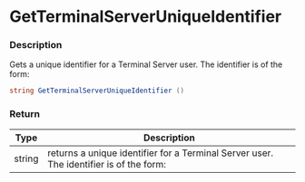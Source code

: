 # GetTerminalServerUniqueIdentifier

### Description

Gets a unique identifier for a Terminal Server user. The identifier is of the form:

```csharp
string GetTerminalServerUniqueIdentifier ()
```

### Return

| Type   | Description                                                                            |
| ------ | -------------------------------------------------------------------------------------- |
| string | returns a unique identifier for a Terminal Server user. The identifier is of the form: |
